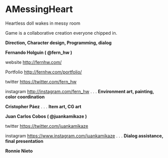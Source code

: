 # AMessingHeart
Heartless doll wakes in messy room



Game is a collaborative creation everyone chipped in.



**Direction, Character design, Programming, dialog**

**Fernando Holguin ( @fern_hw )**

website http://fernhw.com/

Portfolio http://fernhw.com/portfolio/

twitter https://twitter.com/fern_hw

instagram http://instagram.com/fern_hw
.
.
.
**Environment art, painting, color coordination**

**Cristopher Páez**
.
.
.
**Item art, CG art**

**Juan Carlos Cobos ( @juankamikaze )**

twitter https://twitter.com/juankamikaze

instagram https://www.instagram.com/juankamikaze
.
.
.
**Dialog assistance, final presentation**

**Ronnie Nieto**
